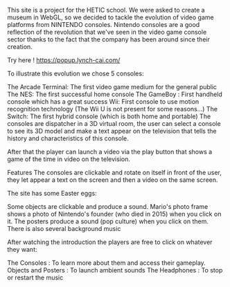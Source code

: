 This site is a project for the HETIC school. We were asked to create a museum in WebGL, so we decided to tackle the evolution of video game platforms from NINTENDO consoles. Nintendo consoles are a good reflection of the revolution that we've seen in the video game console sector thanks to the fact that the company has been around since their creation.

Try here !
https://popup.lynch-cai.com/

To illustrate this evolution we chose 5 consoles:

The Arcade Terminal: The first video game medium for the general public
The NES: The first successful home console
The GameBoy : First handheld console which has a great success
Wii: First console to use motion recognition technology
(The Wii U is not present for some reasons...)
The Switch: The first hybrid console (which is both home and portable)
The consoles are dispatcher in a 3D virtual room, the user can select a console to see its 3D model and make a text appear on the television that tells the history and characteristics of this console.

After that the player can launch a video via the play button that shows a game of the time in video on the television.

Features
The consoles are clickable and rotate on itself in front of the user, they let appear a text on the screen and then a video on the same screen.

The site has some Easter eggs:

Some objects are clickable and produce a sound.
Mario's photo frame shows a photo of Nintendo's founder (who died in 2015) when you click on it.
The posters produce a sound (pop culture) when you click on them.
There is also several background music

After watching the introduction the players are free to click on whatever they want:

The Consoles : To learn more about them and access their gameplay.
Objects and Posters : To launch ambient sounds
The Headphones : To stop or restart the music
